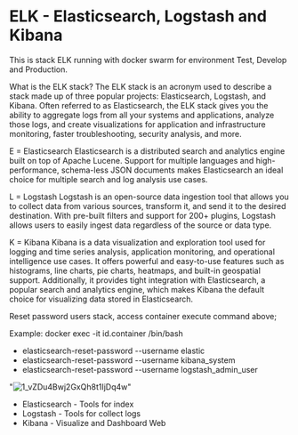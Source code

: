 # ELK - Elasticsearch, Logstash and Kibana

This is stack ELK running with docker swarm for environment Test, Develop and Production. 

What is the ELK stack?
The ELK stack is an acronym used to describe a stack made up of three popular projects: Elasticsearch, Logstash, and Kibana. Often referred to as Elasticsearch, the ELK stack gives you the ability to aggregate logs from all your systems and applications, analyze those logs, and create visualizations for application and infrastructure monitoring, faster troubleshooting, security analysis, and more.

E = Elasticsearch
Elasticsearch is a distributed search and analytics engine built on top of Apache Lucene. Support for multiple languages ​​and high-performance, schema-less JSON documents makes Elasticsearch an ideal choice for multiple search and log analysis use cases.

L = Logstash
Logstash is an open-source data ingestion tool that allows you to collect data from various sources, transform it, and send it to the desired destination. With pre-built filters and support for 200+ plugins, Logstash allows users to easily ingest data regardless of the source or data type.

K = Kibana
Kibana is a data visualization and exploration tool used for logging and time series analysis, application monitoring, and operational intelligence use cases. It offers powerful and easy-to-use features such as histograms, line charts, pie charts, heatmaps, and built-in geospatial support. Additionally, it provides tight integration with Elasticsearch, a popular search and analytics engine, which makes Kibana the default choice for visualizing data stored in Elasticsearch.

Reset password users stack, access container execute command above; 

Example: docker exec -it id.container /bin/bash

- elasticsearch-reset-password --username elastic
- elasticsearch-reset-password --username kibana_system
- elasticsearch-reset-password --username logstash_admin_user

"![1_vZDu4Bwj2GxQh8t1IjDq4w](https://github.com/Fernand0S/elk/assets/32446123/9b7b134d-b81d-41a0-895a-787216d992c3)"

- Elasticsearch - Tools for index 
- Logstash - Tools for collect logs
- Kibana - Visualize and Dashboard Web

